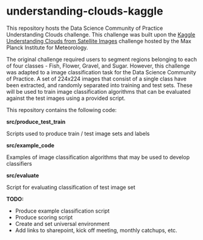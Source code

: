 # understanding-clouds-kaggle
This repository hosts the Data Science Community of Practice Understanding Clouds challenge. This challenge was built 
upon the [Kaggle Understanding Clouds from Satellite Images](https://www.kaggle.com/competitions/understanding_cloud_organization/) 
challenge hosted by the Max Planck Institute for Meteorology. 

The original challenge required users to segment regions belonging to each of four classes - Fish, Flower, Gravel, and 
Sugar. However, this challenge was adapted to a image classification task for the Data Science Community of Practice.
A set of 224x224 images that consist of a single class have been extracted, and randomly separated into training and 
test sets. These will be used to train image classification algorithms that can be evaluated against the test images
using a provided script. 

This repository contains the following code:

__src/produce_test_train__

Scripts used to produce train / test image sets and labels

__src/example_code__

Examples of image classification algorithms that may be used to develop classifiers

__src/evaluate__

Script for evaluating classification of test image set

__TODO:__ 
- Produce example classification script
- Produce scoring script
- Create and set universal environment
- Add links to sharepoint, kick off meeting, monthly catchups, etc.